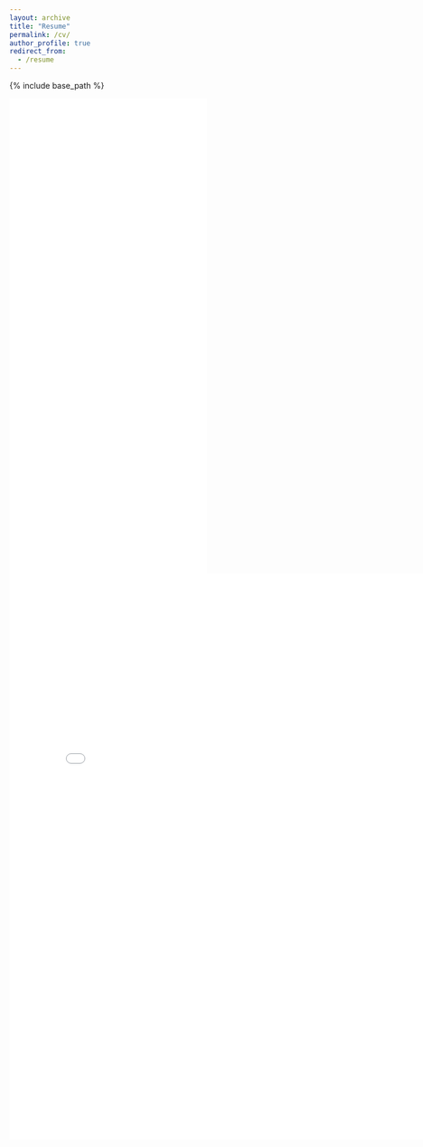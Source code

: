 ```yaml
---
layout: archive
title: "Resume"
permalink: /cv/
author_profile: true
redirect_from:
  - /resume
---
```


{% include base_path %}

<embed src='/images/Resume.pdf#&toolbar=0' width="350" height="420">

<embed src='/images/Resume.pdf' width="350" height="420">


<iframe id="pdf-js-viewer" src='/images/Resume.pdf'  title="webviewer" frameborder="0" width="800" height="1000"></iframe>
